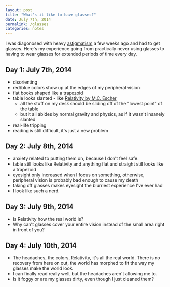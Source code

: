 ```yaml
---
layout: post
title: "What's it like to have glasses?"
date: July 7th, 2014
permalink: /glasses
categories: notes
---
```


I was diagonosed with heavy [astigmatism](https://en.wikipedia.org/wiki/Astigmatism) a few weeks ago and had to get glasses. Here's my experience going from practically never using glasses to having to wear glasses for extended periods of time every day.

## Day 1: July 7th, 2014

- disorienting
- red/blue colors show up at the edges of my peripheral vision
- flat books shaped like a trapezoid
- table looks slanted - like [Relativity by M.C. Escher](https://en.wikipedia.org/wiki/Relativity_%28M._C._Escher%29)
	- all the stuff on my desk should be sliding off of the "lowest point" of the table
	- but it all abides by normal gravity and physics, as if it wasn't insanely slanted
- real-life tripping
- reading is still difficult, it's just a new problem

## Day 2: July 8th, 2014

- anxiety related to putting them on, because I don't feel safe.
- table still looks like Relativity and anything flat and straight still looks like a trapezoid
- eyesight only increased when I focus on something, otherwise, peripheral vision is probably bad enough to cause my death
- taking off glasses makes eyesight the blurriest experience I've ever had
- I look like such a nerd.

## Day 3: July 9th, 2014

- Is Relativity how the real world is?
- Why can't glasses cover your entire vision instead of the small area right in front of you?

## Day 4: July 10th, 2014

- The headaches, the colors, Relativity, it's all the real world. There is no recovery from here on out, the world has morphed to fit the way my glasses make the world look.
- I can finally read really well, but the headaches aren't allowing me to.
- Is it foggy or are my glasses dirty, even though I just cleaned them?